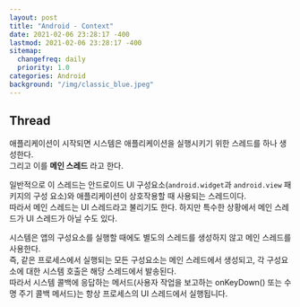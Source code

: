 ```yaml
---
layout: post
title: "Android - Context"
date: 2021-02-06 23:28:17 -400
lastmod: 2021-02-06 23:28:17 -400
sitemap:
  changefreq: daily
  priority: 1.0
categories: Android
background: "/img/classic_blue.jpeg"
---
```


## Thread
애플리케이션이 시작되면 시스템은 애플리케이션을 실행시키기 위한 스레드를 하나 생성한다.  
그리고 이를 **메인 스레드** 라고 한다.

일반적으로 이 스레드는 안드로이드 UI 구성요소(`android.widget`과 `android.view` 패키지의 구성 요소)와 애플리케이션이 상호작용할 때 사용되는 스레드이다.  
따라서 메인 스레드는 UI 스레드라고 불리기도 한다.
하지만 특수한 상황에서 메인 스레드가 UI 스레드가 아닐 수도 있다.  

시스템은 앱의 구성요소를 실행할 때에도 별도의 스레드를 생성하지 않고 메인 스레드를 사용한다.  
즉, 같은 프로세스에서 실행되는 모든 구성요소는 메인 스레드에서 생성되고, 각 구성요소에 대한 시스템 호출은 해당 스레드에서 발송된다.  
따라서 시스템 콜백에 응답하는 메서드(사용자 작업을 보고하는 onKeyDown() 또는 수명 주기 콜백 메서드)는 항상 프로세스의 UI 스레드에서 실행됩니다.